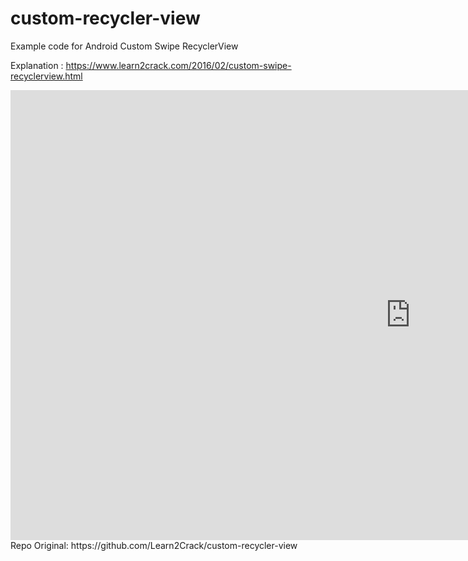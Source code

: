 # custom-recycler-view
Example code for Android Custom Swipe RecyclerView

Explanation : https://www.learn2crack.com/2016/02/custom-swipe-recyclerview.html
<iframe width="1280" height="720" src="https://www.youtube.com/embed/j4c5yryflrM" frameborder="0" allowfullscreen></iframe>
Repo Original: https://github.com/Learn2Crack/custom-recycler-view
